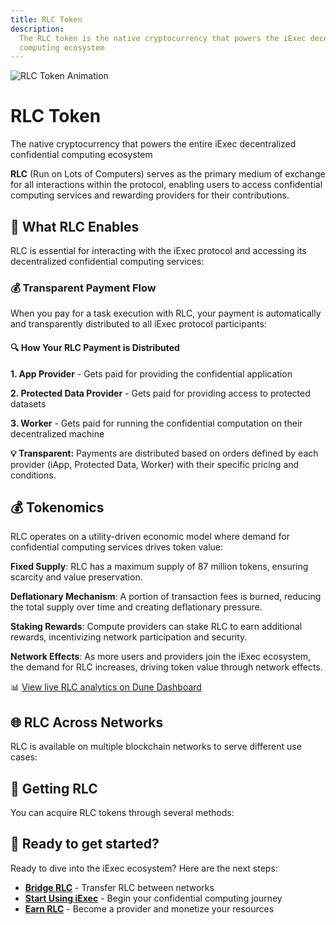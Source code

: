 ```yaml
---
title: RLC Token
description:
  The RLC token is the native cryptocurrency that powers the iExec decentralized
  computing ecosystem
---
```


<div class="flex flex-col items-center mb-8">
  <img :src="rlcGif" alt="RLC Token Animation" class="w-100 h-100 mb-4" />
  <h1 class="text-3xl font-bold text-center mb-2">RLC Token</h1>
  <p class="text-lg text-center text-gray-600 max-w-2xl">The native cryptocurrency that powers the entire iExec decentralized confidential computing ecosystem</p>
</div>

**RLC** (Run on Lots of Computers) serves as the primary medium of exchange for
all interactions within the protocol, enabling users to access confidential
computing services and rewarding providers for their contributions.

## 🎯 What RLC Enables

RLC is essential for interacting with the iExec protocol and accessing its
decentralized confidential computing services:

### 💰 Transparent Payment Flow

When you pay for a task execution with RLC, your payment is automatically and
transparently distributed to all iExec protocol participants:

<div class="bg-gradient-to-r from-blue-50 to-blue-100 dark:from-blue-900/20 dark:to-blue-800/20 rounded-lg p-6 border border-blue-200 dark:border-blue-700 my-6">
  <h4 class="text-lg font-semibold text-blue-800 dark:text-blue-200 mb-4">🔍 How Your RLC Payment is Distributed</h4>
  
  **1. App Provider** - Gets paid for providing the confidential application
  
  **2. Protected Data Provider** - Gets paid for providing access to protected datasets
  
  **3. Worker** - Gets paid for running the confidential computation on their decentralized machine
  
</div>

**💡 Transparent:** Payments are distributed based on orders defined by each
provider (iApp, Protected Data, Worker) with their specific pricing and
conditions.

## 💰 Tokenomics

RLC operates on a utility-driven economic model where demand for confidential
computing services drives token value:

**Fixed Supply**: RLC has a maximum supply of 87 million tokens, ensuring
scarcity and value preservation.

**Deflationary Mechanism**: A portion of transaction fees is burned, reducing
the total supply over time and creating deflationary pressure.

**Staking Rewards**: Compute providers can stake RLC to earn additional rewards,
incentivizing network participation and security.

**Network Effects**: As more users and providers join the iExec ecosystem, the
demand for RLC increases, driving token value through network effects.

<div class="mt-8">
  <ImageViewer
    :image-url-dark="duneDashboard"
    image-alt="RLC Token Economics Dashboard"
    link-url="https://dune.com/datawarlock/arbitrum-economics"
    class="rounded-lg shadow-lg"
  />
  <p class="text-center text-sm text-gray-600 mt-2">
    📊 <a href="https://dune.com/datawarlock/arbitrum-economics" target="_blank" rel="noopener noreferrer" class="text-blue-600 hover:text-blue-800">View live RLC analytics on Dune Dashboard</a>
  </p>
</div>

## 🌐 RLC Across Networks

RLC is available on multiple blockchain networks to serve different use cases:

<div class="grid grid-cols-1 md:grid-cols-2 gap-6 my-8">
  <FeatureGridCard
    title="Ethereum Mainnet"
    icon="⟠"
    color="gray"
    :features="[
      'Original ERC-20 RLC token',
      'DeFi integrations available',
      'High liquidity markets'
    ]"
  />
  
  <FeatureGridCard
    title="Bellecour Sidechain"
    icon="⚡"
    color="yellow"
    :features="[
      'xRLC native asset',
      'Gasless blockchain',
    ]"
  />
  
  <FeatureGridCard
    title="Arbitrum"
    icon="🔷"
    color="blue"
    :features="[
      'Layer 2 scaling solution',
      'Reduced transaction costs',
      'Ethereum ecosystem access',
      'Growing DeFi opportunities'
    ]"
  />
</div>

## 🔄 Getting RLC

You can acquire RLC tokens through several methods:

<div class="grid grid-cols-1 md:grid-cols-2 gap-6 my-8">
  <FeatureGridCard
    title="Exchanges"
    icon="🏪"
    color="indigo"
    :features="[
      'Centralized exchanges (CEX)',
      'Decentralized exchanges (DEX)',
      'High liquidity markets'
    ]"
  />
  
  <FeatureGridCard
    title="Cross-Chain Bridging"
    icon="🌉"
    color="teal"
    :features="[
      'Bellecour Bridge',
      'Stargate Bridge (Arbitrum)',
    ]"
  />
  
  <FeatureGridCard
    title="Earn RLC"
    icon="💎"
    color="pink"
    :features="[
      'Develop confidential apps',
      'Monetize protected datasets',
      'Become a compute provider',
    ]"
  />
</div>

## 🚀 Ready to get started?

Ready to dive into the iExec ecosystem? Here are the next steps:

- **[Bridge RLC](./tooling-and-explorers/bridge.md)** - Transfer RLC between
  networks
- **[Start Using iExec](./quick-start.md)** - Begin your confidential computing
  journey
- **[Earn RLC](../manage-data/dataProtector/getting-started.md)** - Become a
  provider and monetize your resources

<script setup>
import ImageViewer from '../components/ImageViewer.vue';
import FeatureGridCard from '../components/FeatureGridCard.vue';

// Assets
import rlcGif from '../assets/rlc/rlc.gif';
import duneDashboard from '../assets/rlc/dune-dashboard.png';
</script>

